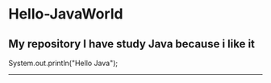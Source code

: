# Hello-JavaWorld
My  repository
I have study Java because i like it
------------------------------------
System.out.println("Hello Java");
************************************
